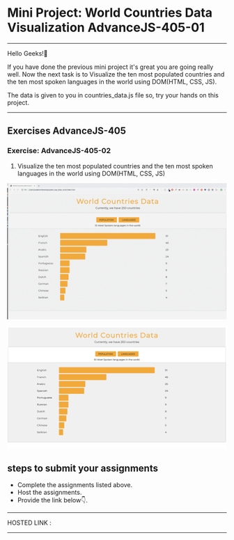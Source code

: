 # Mini Project: World Countries Data Visualization AdvanceJS-405-01

<hr>

Hello Geeks!👋

If you have done the previous mini project it's great you are going really well. Now the next task is to Visualize the ten most populated countries and the ten most spoken languages in the world using DOM(HTML, CSS, JS).

The data is given to you in countries_data.js file so, try your hands on this project.

<hr> 

## Exercises AdvanceJS-405

### Exercise: AdvanceJS-405-02

1. Visualize the ten most populated countries and the ten most spoken languages in the world using DOM(HTML, CSS, JS)

![Bar Graph](./image/dom_min_project_bar_graph_day_5.1.gif)

![Bar Graph](./image/dom_min_project_bar_graph_day_5.1.png)

## steps to submit your assignments

- Complete the assignments listed above.
- Host the assignments.
- Provide the link below👇.

<hr>

HOSTED LINK :  

<hr>
